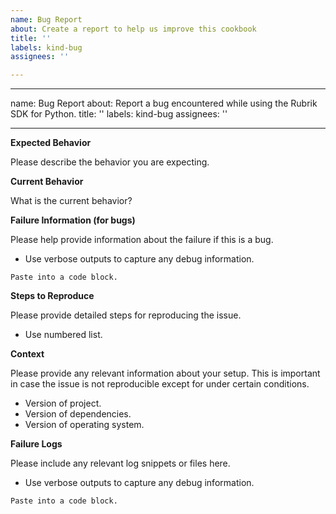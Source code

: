 ```yaml
---
name: Bug Report
about: Create a report to help us improve this cookbook
title: ''
labels: kind-bug
assignees: ''

---
```


---
name: Bug Report
about: Report a bug encountered while using the Rubrik SDK for Python.
title: ''
labels: kind-bug
assignees: ''

---

<!-- Please use this template while reporting a bug and provide as much info as possible. Not doing so may result in your bug not being addressed in a timely manner. Thanks!-->


**Expected Behavior**

Please describe the behavior you are expecting.

**Current Behavior**

What is the current behavior?

**Failure Information (for bugs)**

Please help provide information about the failure if this is a bug.


* Use verbose outputs to capture any debug information.
```
Paste into a code block.
```

**Steps to Reproduce**

Please provide detailed steps for reproducing the issue.

* Use numbered list.

**Context**

Please provide any relevant information about your setup. This is important in case the issue is not reproducible except for under certain conditions.

* Version of project.
* Version of dependencies.
* Version of operating system.

**Failure Logs**

Please include any relevant log snippets or files here.

* Use verbose outputs to capture any debug information.

```
Paste into a code block.
```
